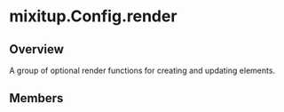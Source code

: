# mixitup.Config.render

## Overview

A group of optional render functions for creating and updating elements.


## Members

